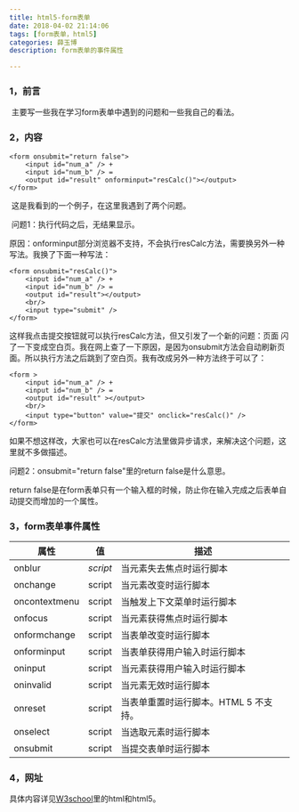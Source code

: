 ```yaml
---
title: html5-form表单
date: 2018-04-02 21:14:06
tags: [form表单，html5]
categories: 薛玉博
description: form表单的事件属性

---
```


### 1，前言

​          主要写一些我在学习form表单中遇到的问题和一些我自己的看法。

### 2，内容

```
<form onsubmit="return false">
    <input id="num_a" /> +
    <input id="num_b" /> =
    <output id="result" onforminput="resCalc()"></output>
</form>
```

​        这是我看到的一个例子，在这里我遇到了两个问题。

​       问题1：执行代码之后，无结果显示。

​        原因：onforminput部分浏览器不支持，不会执行resCalc方法，需要换另外一种写法。我换了下面一种写法：

```
<form onsubmit="resCalc()">
    <input id="num_a" /> +
    <input id="num_b" /> =
    <output id="result"></output>
    <br/>
    <input type="submit" />
</form>
```

​       这样我点击提交按钮就可以执行resCalc方法，但又引发了一个新的问题：页面  闪了一下变成空白页。我在网上查了一下原因，是因为onsubmit方法会自动刷新页面。所以执行方法之后跳到了空白页。我有改成另外一种方法终于可以了：

```
<form >
    <input id="num_a" /> +
    <input id="num_b" /> =
    <output id="result" ></output>
    <br/>
    <input type="button" value="提交" onclick="resCalc()" />
</form>

```

​       如果不想这样改，大家也可以在resCalc方法里做异步请求，来解决这个问题，这里就不多做描述。

问题2：onsubmit="return false"里的return false是什么意思。

 return false是在form表单只有一个输入框的时候，防止你在输入完成之后表单自动提交而增加的一个属性。

### 3，form表单事件属性

| 属性          | 值       | 描述                                  |
| ------------- | -------- | ------------------------------------- |
| onblur        | *script* | 当元素失去焦点时运行脚本              |
| onchange      | script   | 当元素改变时运行脚本                  |
| oncontextmenu | script   | 当触发上下文菜单时运行脚本            |
| onfocus       | script   | 当元素获得焦点时运行脚本              |
| onformchange  | script   | 当表单改变时运行脚本                  |
| onforminput   | script   | 当表单获得用户输入时运行脚本          |
| oninput       | script   | 当元素获得用户输入时运行脚本          |
| oninvalid     | script   | 当元素无效时运行脚本                  |
| onreset       | script   | 当表单重置时运行脚本。HTML 5 不支持。 |
| onselect      | script   | 当选取元素时运行脚本                  |
| onsubmit      | script   | 当提交表单时运行脚本                  |

### 4，网址

具体内容详见[W3school](http://www.w3school.com.cn)里的html和html5。